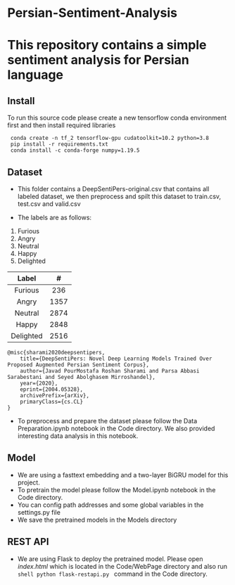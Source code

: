 # Persian-Sentiment-Analysis

<h1><strong>This repository contains a simple sentiment analysis for Persian language</strong></h1>

## Install

To run this source code please create a new tensorflow conda environment first and then install required libraries


```shell
 conda create -n tf_2 tensorflow-gpu cudatoolkit=10.2 python=3.8
 pip install -r requirements.txt 
 conda install -c conda-forge numpy=1.19.5
```


## Dataset

- This folder contains a DeepSentiPers-original.csv that contains all labeled dataset, we then preprocess and spilt this dataset to train.csv, test.csv and valid.csv

- The labels are as follows:
<ol> <li>Furious</li> <li>Angry</li> <li>Neutral</li> <li>Happy</li> <li>Delighted</li> </ol>
<div class="table-wrapper"><table> <thead> <tr> <th style="text-align: center">Label</th> <th style="text-align: center">#</th> </tr> </thead> <tbody> <tr> <td style="text-align: center">Furious</td> <td style="text-align: center">236</td> </tr> <tr> <td style="text-align: center">Angry</td> <td style="text-align: center">1357</td> </tr> <tr> <td style="text-align: center">Neutral</td> <td style="text-align: center">2874</td> </tr> <tr> <td style="text-align: center">Happy</td> <td style="text-align: center">2848</td> </tr> <tr> <td style="text-align: center">Delighted</td> <td style="text-align: center">2516</td> </tr> </tbody> </table></div>

```
@misc{sharami2020deepsentipers,
    title={DeepSentiPers: Novel Deep Learning Models Trained Over Proposed Augmented Persian Sentiment Corpus},
    author={Javad PourMostafa Roshan Sharami and Parsa Abbasi Sarabestani and Seyed Abolghasem Mirroshandel},
    year={2020},
    eprint={2004.05328},
    archivePrefix={arXiv},
    primaryClass={cs.CL}
}
```


- To preprocess and prepare the dataset please follow the Data Preparation.ipynb notebook in the Code directory. We also provided interesting data analysis in this notebook.

## Model

- We are using a fasttext embedding and a two-layer BiGRU model for this project. 
- To pretrain the model please follow the Model.ipynb notebook in the Code directory.
- You can config path addresses and some global variables in the settings.py file
- We save the pretrained models in the Models directory


## REST API

- We are using Flask to deploy the pretrained model. Please open *index.html* which is located in the Code/WebPage directory
and also run ```shell python flask-restapi.py ```  command in the Code directory. 
